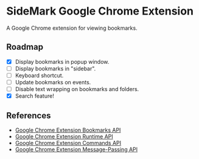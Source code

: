 # SideMark Google Chrome Extension

A Google Chrome extension for viewing bookmarks.

## Roadmap

- [x] Display bookmarks in popup window.
- [ ] Display bookmarks in "sidebar".
- [ ] Keyboard shortcut.
- [ ] Update bookmarks on events.
- [ ] Disable text wrapping on bookmarks and folders.
- [x] Search feature!

## References

- [Google Chrome Extension Bookmarks API](https://developer.chrome.com/docs/extensions/reference/bookmarks/)
- [Google Chrome Extension Runtime API](https://developer.chrome.com/docs/extensions/reference/runtime/)
- [Google Chrome Extension Commands API](https://developer.chrome.com/docs/extensions/reference/commands/)
- [Google Chrome Extension Message-Passing API](https://developer.chrome.com/docs/extensions/reference/runtime/#method-sendMessage)
